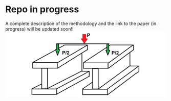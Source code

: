 # Repo in progress
A complete description of the methodology and the link to the paper (in progress) will be updated soon!! 
![RBDO system](https://github.com/arunbalas/RBDO-load-sharing-system/blob/master/identical%20sys.png)
